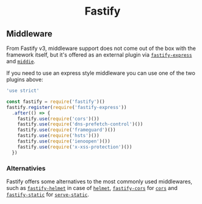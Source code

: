 <h1 align="center">Fastify</h1>

## Middleware

From Fastify v3, middleware support does not come out of the box with the framework itself, but it's offered as an external plugin via [`fastify-express`](https://github.com/fastify/fastify-express) and [`middie`](https://github.com/fastify/middie).

If you need to use an express style middleware you can use one of the two plugins above:

```js
'use strict'

const fastify = require('fastify')()
fastify.register(require('fastify-express'))
  .after(() => {
    fastify.use(require('cors')())
    fastify.use(require('dns-prefetch-control')())
    fastify.use(require('frameguard')())
    fastify.use(require('hsts')())
    fastify.use(require('ienoopen')())
    fastify.use(require('x-xss-protection')())
  })
```

### Alternativies

Fastify offers some alternatives to the most commonly used middlewares, such as [`fastify-helmet`](https://github.com/fastify/fastify-helmet) in case of [`helmet`](https://github.com/helmetjs/helmet), [`fastify-cors`](https://github.com/fastify/fastify-cors) for [`cors`](https://github.com/expressjs/cors) and [`fastify-static`](https://github.com/fastify/fastify-static) for [`serve-static`](https://github.com/expressjs/serve-static).
